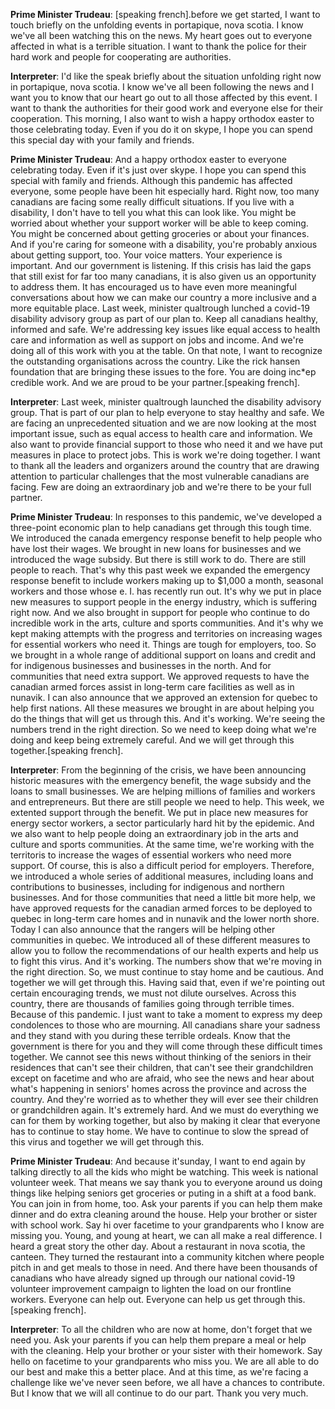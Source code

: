 **Prime Minister Trudeau**:
[speaking french].before we get started, I want to touch briefly on the unfolding events in portapique, nova scotia. I know we've all been watching this on the news. My heart goes out to everyone affected in what is a terrible situation. I want to thank the police for their hard work and people for cooperating are authorities.

**Interpreter**:
I'd like the speak briefly about the situation unfolding right now in portapique, nova scotia. I know we've all been following the news and I want you to know that our heart go out to all those affected by this event. I want to thank the authorities for their good work and everyone else for their cooperation. This morning, I also want to wish a happy orthodox easter to those celebrating today. Even if you do it on skype, I hope you can spend this special day with your family and friends.

**Prime Minister Trudeau**:
And a happy orthodox easter to everyone celebrating today. Even if it's just over skype. I hope you can spend this special with family and friends. Although this pandemic has affected everyone, some people have been hit especially hard. Right now, too many canadians are facing some really difficult situations. If you live with a disability, I don't have to tell you what this can look like. You might be worried about whether your support worker will be able to keep coming. You might be concerned about getting groceries or about your finances. And if you're caring for someone with a disability, you're probably anxious about getting support, too. Your voice matters. Your experience is important. And our government is listening. If this crisis has laid the gaps that still exist for far too many canadians, it is also given us an opportunity to address them. It has encouraged us to have even more meaningful conversations about how we can make our country a more inclusive and a more equitable place. Last week, minister qualtrough lunched a covid-19 disability advisory group as part of our plan to. Keep all canadians healthy, informed and safe. We're addressing key issues like equal access to health care and information as well as support on jobs and income. And we're doing all of this work with you at the table. On that note, I want to recognize the outstanding organisations across the country. Like the rick hansen foundation that are bringing these issues to the fore. You are doing inc*ep credible work. And we are proud to be your partner.[speaking french].

**Interpreter**:
Last week, minister qualtrough launched the disability advisory group. That is part of our plan to help everyone to stay healthy and safe. We are facing an unprecedented situation and we are now looking at the most important issue, such as equal access to health care and information. We also want to provide financial support to those who need it and we have put measures in place to protect jobs. This is work we're doing together. I want to thank all the leaders and organizers around the country that are drawing attention to particular challenges that the most vulnerable canadians are facing. Few are doing an extraordinary job and we're there to be your full partner.

**Prime Minister Trudeau**:
In responses to this pandemic, we've developed a three-point economic plan to help canadians get through this tough time. We introduced the canada emergency response benefit to help people who have lost their wages. We brought in new loans for businesses and we introduced the wage subsidy. But there is still work to do. There are still people to reach. That's why this past week we expanded the emergency response benefit to include workers making up to $1,000 a month, seasonal workers and those whose e. I. has recently run out. It's why we put in place new measures to support people in the energy industry, which is suffering right now. And we also brought in support for people who continue to do incredible work in the arts, culture and sports communities. And it's why we kept making attempts with the progress and territories on increasing wages for essential workers who need it. Things are tough for employers, too. So we brought in a whole range of additional support on loans and credit and for indigenous businesses and businesses in the north. And for communities that need extra support. We approved requests to have the canadian armed forces assist in long-term care facilities as well as in nunavik. I can also announce that we approved an extension for quebec to help first nations. All these measures we brought in are about helping you do the things that will get us through this. And it's working. We're seeing the numbers trend in the right direction. So we need to keep doing what we're doing and keep being extremely careful. And we will get through this together.[speaking french].

**Interpreter**:
From the beginning of the crisis, we have been announcing historic measures with the emergency benefit, the wage subsidy and the loans to small businesses. We are helping millions of families and workers and entrepreneurs. But there are still people we need to help. This week, we extented support through the benefit. We put in place new measures for energy sector workers, a sector particularly hard hit by the epidemic. And we also want to help people doing an extraordinary job in the arts and culture and sports communities. At the same time, we're working with the territoris to increase the wages of essential workers who need more support. Of course, this is also a difficult period for employers. Therefore, we introduced a whole series of additional measures, including loans and contributions to businesses, including for indigenous and northern businesses. And for those communities that need a little bit more help, we have approved requests for the canadian armed forces to be deployed to quebec in long-term care homes and in nunavik and the lower north shore. Today I can also announce that the rangers will be helping other communities in quebec. We introduced all of these different measures to allow you to follow the recommendations of our health experts and help us to fight this virus. And it's working. The numbers show that we're moving in the right direction. So, we must continue to stay home and be cautious. And together we will get through this. Having said that, even if we're pointing out certain encouraging trends, we must not dilute ourselves. Across this country, there are thousands of families going through terrible times. Because of this pandemic. I just want to take a moment to express my deep condolences to those who are mourning. All canadians share your sadness and they stand with you during these terrible ordeals. Know that the government is there for you and they will come through these difficult times together. We cannot see this news without thinking of the seniors in their residences that can't see their children, that can't see their grandchildren except on facetime and who are afraid, who see the news and hear about what's happening in seniors' homes across the province and across the country. And they're worried as to whether they will ever see their children or grandchildren again. It's extremely hard. And we must do everything we can for them by working together, but also by making it clear that everyone has to continue to stay home. We have to continue to slow the spread of this virus and together we will get through this.

**Prime Minister Trudeau**:
And because it'sunday, I want to end again by talking directly to all the kids who might be watching. This week is national volunteer week. That means we say thank you to everyone around us doing things like helping seniors get groceries or puting in a shift at a food bank. You can join in from home, too. Ask your parents if you can help them make dinner and do extra cleaning around the house. Help your brother or sister with school work. Say hi over facetime to your grandparents who I know are missing you. Young, and young at heart, we can all make a real difference. I heard a great story the other day. About a restaurant in nova scotia, the canteen. They turned the restaurant into a community kitchen where people pitch in and get meals to those in need. And there have been thousands of canadians who have already signed up through our national covid-19 volunteer improvement campaign to lighten the load on our frontline workers. Everyone can help out. Everyone can help us get through this.[speaking french].

**Interpreter**:
To all the children who are now at home, don't forget that we need you. Ask your parents if you can help them prepare a meal or help with the cleaning. Help your brother or your sister with their homework. Say hello on facetime to your grandparents who miss you. We are all able to do our best and make this a better place. And at this time, as we're facing a challenge like we've never seen before, we all have a chances to contribute. But I know that we will all continue to do our part. Thank you very much.
